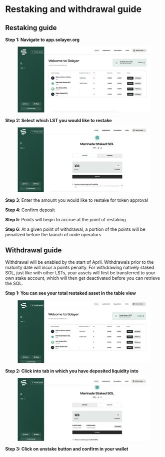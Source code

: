 # Restaking and withdrawal guide

## Restaking guide&#x20;

**Step 1: Navigate to app.solayer.org**&#x20;

<figure><img src="../.gitbook/assets/image (3) (1).png" alt=""><figcaption></figcaption></figure>

**Step 2: Select which LST you would like to restake**&#x20;

<figure><img src="../.gitbook/assets/image (1) (1) (1) (1).png" alt=""><figcaption></figcaption></figure>

**Step 3**: Enter the amount you would like to restake for token approval

**Step 4**: Confirm deposit &#x20;

**Step 5**: Points will begin to accrue at the point of restaking&#x20;

**Step 6**: At a given point of withdrawal, a portion of the points will be penalized before the launch of node operators&#x20;



## Withdrawal guide

Withdrawal will be enabled by the start of April. Withdrawals prior to the maturity date will incur a points penalty. For withdrawing natively staked SOL, just like with other LSTs, your assets will first be transferred to your own stake account, which will then get deactivated before you can retrieve the SOL.

**Step 1: You can see your total restaked asset in the table view**&#x20;

<figure><img src="../.gitbook/assets/image (2) (1) (1) (1).png" alt=""><figcaption></figcaption></figure>

**Step 2: Click into tab in which you have deposited liquidity into**&#x20;

<figure><img src="../.gitbook/assets/image (7).png" alt=""><figcaption></figcaption></figure>

**Step 3: Click on unstake button and confirm in your wallet**
